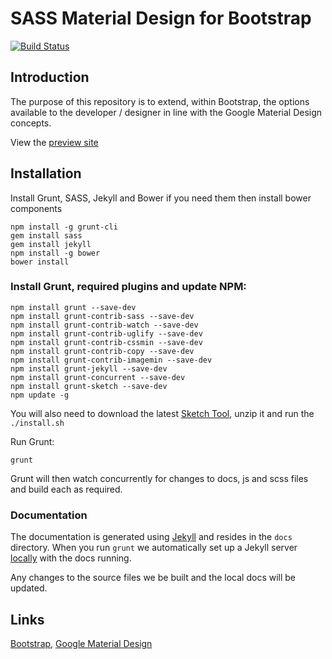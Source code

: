 # SASS Material Design for Bootstrap

[![Build Status](https://travis-ci.org/band-x-media/SASS-Material-Design-for-Bootstrap.svg?branch=master)](https://travis-ci.org/band-x-media/SASS-Material-Design-for-Bootstrap)

## Introduction

The purpose of this repository is to extend, within Bootstrap, the options available to the developer / designer in line with the Google Material Design concepts.

View the [preview site](http://code.band-x.media/SASS-Material-Design-for-Bootstrap/)

## Installation

Install Grunt, SASS, Jekyll and Bower if you need them then install bower components

```
npm install -g grunt-cli
gem install sass
gem install jekyll
npm install -g bower
bower install
```

### Install Grunt, required plugins and update NPM:

```
npm install grunt --save-dev
npm install grunt-contrib-sass --save-dev
npm install grunt-contrib-watch --save-dev
npm install grunt-contrib-uglify --save-dev
npm install grunt-contrib-cssmin --save-dev
npm install grunt-contrib-copy --save-dev
npm install grunt-contrib-imagemin --save-dev
npm install grunt-jekyll --save-dev
npm install grunt-concurrent --save-dev
npm install grunt-sketch --save-dev
npm update -g
```

You will also need to download the latest [Sketch Tool](http://sketchtool.bohemiancoding.com/sketchtool-latest.zip), unzip it and run the `./install.sh`

Run Grunt:

```
grunt
```

Grunt will then watch concurrently for changes to docs, js and scss files and build each as required.

### Documentation

The documentation is generated using [Jekyll](http://jekyllrb.com) and resides in the `docs` directory. When you run `grunt` we automatically set up a Jekyll server [locally](http://127.0.0.1:4000/SASS-Material-Design-for-Bootstrap/) with the docs running.

Any changes to the source files we be built and the local docs will be updated.

## Links

[Bootstrap](http://getbootstrap.com), [Google Material Design](http://www.google.com/design/spec/material-design)
